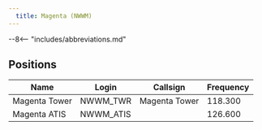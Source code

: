 ```yaml
---
  title: Magenta (NWWM)
---
```


--8<-- "includes/abbreviations.md"

## Positions

| Name                    | Login     | Callsign         | Frequency |
| ----------------------- | --------- | ---------------- | --------- |
| Magenta Tower| 	NWWM_TWR| 	Magenta Tower| 	118.300| 
| Magenta ATIS| 	NWWM_ATIS	|  | 	126.600| 

